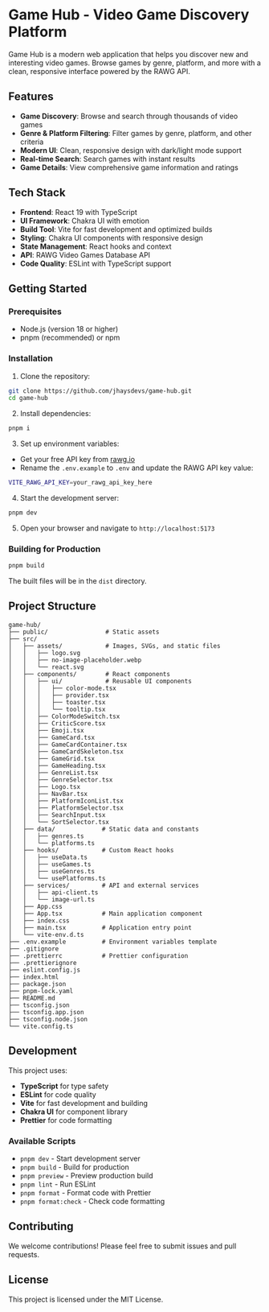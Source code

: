 # Game Hub - Video Game Discovery Platform

Game Hub is a modern web application that helps you discover new and interesting video games. Browse games by genre, platform, and more with a clean, responsive interface powered by the RAWG API.

## Features

- **Game Discovery**: Browse and search through thousands of video games
- **Genre & Platform Filtering**: Filter games by genre, platform, and other criteria
- **Modern UI**: Clean, responsive design with dark/light mode support
- **Real-time Search**: Search games with instant results
- **Game Details**: View comprehensive game information and ratings

## Tech Stack

- **Frontend**: React 19 with TypeScript
- **UI Framework**: Chakra UI with emotion
- **Build Tool**: Vite for fast development and optimized builds
- **Styling**: Chakra UI components with responsive design
- **State Management**: React hooks and context
- **API**: RAWG Video Games Database API
- **Code Quality**: ESLint with TypeScript support

## Getting Started

### Prerequisites

- Node.js (version 18 or higher)
- pnpm (recommended) or npm

### Installation

1. Clone the repository:

```bash
git clone https://github.com/jhaysdevs/game-hub.git
cd game-hub
```

2. Install dependencies:

```bash
pnpm i
```

3. Set up environment variables:

- Get your free API key from [rawg.io](https://rawg.io/apidocs)
- Rename the `.env.example` to `.env` and update the RAWG API key value:

```bash
VITE_RAWG_API_KEY=your_rawg_api_key_here
```

4. Start the development server:

```bash
pnpm dev
```

5. Open your browser and navigate to `http://localhost:5173`

### Building for Production

```bash
pnpm build
```

The built files will be in the `dist` directory.

## Project Structure

```
game-hub/
├── public/                # Static assets
├── src/
│   ├── assets/            # Images, SVGs, and static files
│   │   ├── logo.svg
│   │   ├── no-image-placeholder.webp
│   │   └── react.svg
│   ├── components/        # React components
│   │   ├── ui/            # Reusable UI components
│   │   │   ├── color-mode.tsx
│   │   │   ├── provider.tsx
│   │   │   ├── toaster.tsx
│   │   │   └── tooltip.tsx
│   │   ├── ColorModeSwitch.tsx
│   │   ├── CriticScore.tsx
│   │   ├── Emoji.tsx
│   │   ├── GameCard.tsx
│   │   ├── GameCardContainer.tsx
│   │   ├── GameCardSkeleton.tsx
│   │   ├── GameGrid.tsx
│   │   ├── GameHeading.tsx
│   │   ├── GenreList.tsx
│   │   ├── GenreSelector.tsx
│   │   ├── Logo.tsx
│   │   ├── NavBar.tsx
│   │   ├── PlatformIconList.tsx
│   │   ├── PlatformSelector.tsx
│   │   ├── SearchInput.tsx
│   │   └── SortSelector.tsx
│   ├── data/             # Static data and constants
│   │   ├── genres.ts
│   │   └── platforms.ts
│   ├── hooks/            # Custom React hooks
│   │   ├── useData.ts
│   │   ├── useGames.ts
│   │   ├── useGenres.ts
│   │   └── usePlatforms.ts
│   ├── services/         # API and external services
│   │   ├── api-client.ts
│   │   └── image-url.ts
│   ├── App.css
│   ├── App.tsx           # Main application component
│   ├── index.css
│   ├── main.tsx          # Application entry point
│   └── vite-env.d.ts
├── .env.example          # Environment variables template
├── .gitignore
├── .prettierrc           # Prettier configuration
├── .prettierignore
├── eslint.config.js
├── index.html
├── package.json
├── pnpm-lock.yaml
├── README.md
├── tsconfig.json
├── tsconfig.app.json
├── tsconfig.node.json
└── vite.config.ts
```

## Development

This project uses:

- **TypeScript** for type safety
- **ESLint** for code quality
- **Vite** for fast development and building
- **Chakra UI** for component library
- **Prettier** for code formatting

### Available Scripts

- `pnpm dev` - Start development server
- `pnpm build` - Build for production
- `pnpm preview` - Preview production build
- `pnpm lint` - Run ESLint
- `pnpm format` - Format code with Prettier
- `pnpm format:check` - Check code formatting

## Contributing

We welcome contributions! Please feel free to submit issues and pull requests.

## License

This project is licensed under the MIT License.
